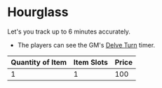 # Hourglass

Let's you track up to 6 minutes accurately.

- The players can see the GM's [Delve Turn](../../../Game%20Procedures/Core%20Procedures/Turn.md#Delve%20Turn) timer.

| Quantity of Item | Item Slots | Price |
| ---------------- | ---------- | ----- |
| 1                | 1          | 100   |
